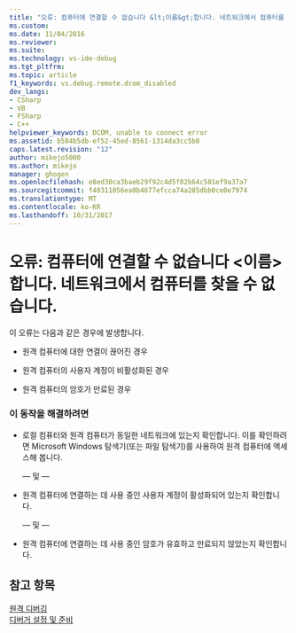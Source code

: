 ```yaml
---
title: "오류: 컴퓨터에 연결할 수 없습니다 &lt;이름&gt;합니다. 네트워크에서 컴퓨터를 찾을 수 없습니다. | Microsoft 문서"
ms.custom: 
ms.date: 11/04/2016
ms.reviewer: 
ms.suite: 
ms.technology: vs-ide-debug
ms.tgt_pltfrm: 
ms.topic: article
f1_keywords: vs.debug.remote.dcom_disabled
dev_langs:
- CSharp
- VB
- FSharp
- C++
helpviewer_keywords: DCOM, unable to connect error
ms.assetid: b584b5db-ef52-45ed-8561-1314da3cc5b8
caps.latest.revision: "12"
author: mikejo5000
ms.author: mikejo
manager: ghogen
ms.openlocfilehash: e8ed30ca3baeb29f92c4d5f02b64c581ef9a37a7
ms.sourcegitcommit: f40311056ea0b4677efcca74a285dbb0ce0e7974
ms.translationtype: MT
ms.contentlocale: ko-KR
ms.lasthandoff: 10/31/2017
---
```

# <a name="error-unable-to-connect-to-the-machine-ltnamegt-the-machine-cannot-be-found-on-the-network"></a>오류: 컴퓨터에 연결할 수 없습니다 &lt;이름&gt;합니다. 네트워크에서 컴퓨터를 찾을 수 없습니다.
이 오류는 다음과 같은 경우에 발생합니다.  
  
-   원격 컴퓨터에 대한 연결이 끊어진 경우  
  
-   원격 컴퓨터의 사용자 계정이 비활성화된 경우  
  
-   원격 컴퓨터의 암호가 만료된 경우  
  
### <a name="to-resolve-this-behavior"></a>이 동작을 해결하려면  
  
-   로컬 컴퓨터와 원격 컴퓨터가 동일한 네트워크에 있는지 확인합니다. 이를 확인하려면 Microsoft Windows 탐색기(또는 파일 탐색기)를 사용하여 원격 컴퓨터에 액세스해 봅니다.  
  
     — 및 —  
  
-   원격 컴퓨터에 연결하는 데 사용 중인 사용자 계정이 활성화되어 있는지 확인합니다.  
  
     — 및 —  
  
-   원격 컴퓨터에 연결하는 데 사용 중인 암호가 유효하고 만료되지 않았는지 확인합니다.  
  
## <a name="see-also"></a>참고 항목  
 [원격 디버깅](../debugger/remote-debugging.md)   
 [디버거 설정 및 준비](../debugger/debugger-settings-and-preparation.md)